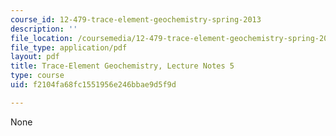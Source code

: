 ```yaml
---
course_id: 12-479-trace-element-geochemistry-spring-2013
description: ''
file_location: /coursemedia/12-479-trace-element-geochemistry-spring-2013/f2104fa68fc1551956e246bbae9d5f9d_MIT12_479S13_lec5.pdf
file_type: application/pdf
layout: pdf
title: Trace-Element Geochemistry, Lecture Notes 5
type: course
uid: f2104fa68fc1551956e246bbae9d5f9d

---
```

None
